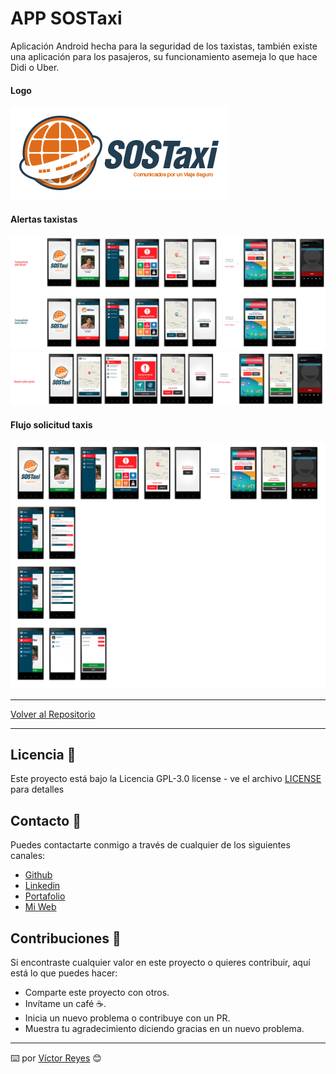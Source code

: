 # APP SOSTaxi
Aplicación Android hecha para la seguridad de los taxistas, también existe una aplicación para los pasajeros, su funcionamiento asemeja lo que hace Didi o Uber.

#### Logo
<img src='https://raw.githubusercontent.com/tenshi98/Trabajo_Imagenes/main/APP%20SOSTaxi/src/logo_hor.png' />

#### Alertas taxistas
<img src='https://raw.githubusercontent.com/tenshi98/Trabajo_Imagenes/main/APP%20SOSTaxi/src/img1.jpg' />
<img src='https://raw.githubusercontent.com/tenshi98/Trabajo_Imagenes/main/APP%20SOSTaxi/src/img2.jpg' />

#### Flujo solicitud taxis
<img src='https://raw.githubusercontent.com/tenshi98/Trabajo_Imagenes/main/APP%20SOSTaxi/src/apk_sostaxi notoficaciones.jpg' />

---

[Volver al Repositorio](https://github.com/tenshi98/Trabajo_Imagenes/)

---

## Licencia 📄
Este proyecto está bajo la Licencia GPL-3.0 license - ve el archivo [LICENSE](LICENSE) para detalles

## Contacto 📖
Puedes contactarte conmigo a través de cualquier de los siguientes canales:
- [Github](https://github.com/tenshi98)
- [Linkedin](https://www.linkedin.com/in/victor-reyes-galvez/)
- [Portafolio](https://tenshi98.github.io/portafolio/)
- [Mi Web](https://web.digitalcreations.cl/)

## Contribuciones 🎁
Si encontraste cualquier valor en este proyecto o quieres contribuir, aquí está lo que puedes hacer:

- Comparte este proyecto con otros.
- Invítame un café ☕.
- Inicia un nuevo problema o contribuye con un PR.
- Muestra tu agradecimiento diciendo gracias en un nuevo problema.

---

⌨️ por [Víctor Reyes](https://github.com/tenshi98) 😊